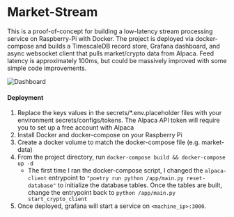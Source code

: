 # Market-Stream

This is a proof-of-concept for building a low-latency stream processing service on Raspberry-Pi with Docker. The project is deployed via docker-compose and builds a TimescaleDB record store, Grafana dashboard, and async websocket client that pulls market/crypto data from Alpaca. Feed latency is approximately 100ms, but could be massively improved with some simple code improvements.

![Dashboard](https://raw.githubusercontent.com/andersonvc/market-stream/main/docs/grafana_snapshot2.png)

#### Deployment
1) Replace the keys values in the secrets/*.env.placeholder files with your environment secrets/configs/tokens. The Alpaca API token will require you to set up a free account with Alpaca
2) Install Docker and docker-compose on your Raspberry Pi
3) Create a docker volume to match the docker-compose file (e.g. market-data)
4) From the project directory, run ```docker-compose build && docker-compose up -d```
    - The first time I ran the docker-compose script, I changed the ```alpaca-client``` entrypoint to ```"poetry run python /app/main.py reset-database"``` to initialize the database tables. Once the tables are built, change the entrypoint back to ```python /app/main.py start_crypto_client```
5) Once deployed, grafana will start a service on ```<machine_ip>:3000```.